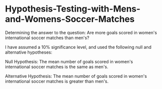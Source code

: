# Hypothesis-Testing-with-Mens-and-Womens-Soccer-Matches
 Determining the answer to the question: Are more goals scored in women's international soccer matches than men's?

I have assumed a 10% significance level, and used the following null and alternative hypotheses:

Null Hypothesis: The mean number of goals scored in women's international soccer matches is the same as men's.

Alternative Hypothesis: The mean number of goals scored in women's international soccer matches is greater than men's.